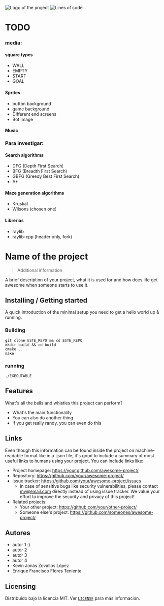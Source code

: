 ![Logo of the project](https://raw.githubusercontent.com/jehna/readme-best-practices/master/sample-logo.png)
![Lines of code](https://img.shields.io/tokei/lines/github/CS1103/proyecto-final-2023_0-grupo-4?style=plastic)
# TODO

### media:

#### square types
- WALL
- EMPTY
- START
- GOAL

#### Sprites
- button background
- game background
- Different end screens
- Bot image

#### Music

### Para investigar:

#### Search algorithms

- DFG (Depth First Search)
- BFG (Breadth First Search)
- GBFG (Greedy Best First Search)
- A*

#### Maze generation algorithms

- Kruskal
- Wilsons (chosen one)

#### Librerias
 
- raylib 
- raylib-cpp (header only, fork)

# Name of the project
> Additional information

A brief description of your project, what it is used for and how does life get awesome when someone starts to use it.

## Installing / Getting started

A quick introduction of the minimal setup you need to get a hello world up &
running.

### Building
```shell
git clone ESTE_REPO && cd ESTE_REPO
mkdir build && cd build
cmake ..
make
```
### running
```shell
./EXECUTABLE
```

## Features

What's all the bells and whistles this project can perform?
* What's the main functionality
* You can also do another thing
* If you get really randy, you can even do this


## Links

Even though this information can be found inside the project on machine-readable
format like in a .json file, it's good to include a summary of most useful
links to humans using your project. You can include links like:

- Project homepage: https://your.github.com/awesome-project/
- Repository: https://github.com/your/awesome-project/
- Issue tracker: https://github.com/your/awesome-project/issues
  - In case of sensitive bugs like security vulnerabilities, please contact
    my@email.com directly instead of using issue tracker. We value your effort
    to improve the security and privacy of this project!
- Related projects:
  - Your other project: https://github.com/your/other-project/
  - Someone else's project: https://github.com/someones/awesome-project/



## Autores

- autor 1 :)
- autor 2
- autor 3
- autor 4
- Kevin Jonás Zevallos López
- Enrique Francisco Flores Teniente

## Licensing

Distribuido bajo la licencia MIT. Ver [`LICENSE`](LICENSE) para más información.
